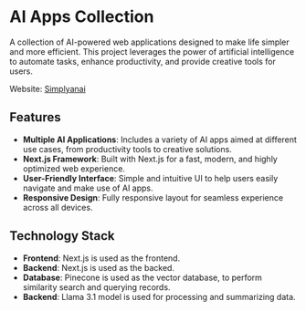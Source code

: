 # AI Apps Collection

A collection of AI-powered web applications designed to make life simpler and more efficient. This project leverages the power of artificial intelligence to automate tasks, enhance productivity, and provide creative tools for users.

Website: [Simplyanai](https://simplyanai.vercel.app/)

## Features
- **Multiple AI Applications**: Includes a variety of AI apps aimed at different use cases, from productivity tools to creative solutions.
- **Next.js Framework**: Built with Next.js for a fast, modern, and highly optimized web experience.
- **User-Friendly Interface**: Simple and intuitive UI to help users easily navigate and make use of AI apps.
- **Responsive Design**: Fully responsive layout for seamless experience across all devices.

## Technology Stack
- **Frontend**: Next.js is used as the frontend.
- **Backend**: Next.js is used as the backed.
- **Database**: Pinecone is used as the vector database, to perform similarity search and querying records.
- **Backend**: Llama 3.1 model is used for processing and summarizing data.
